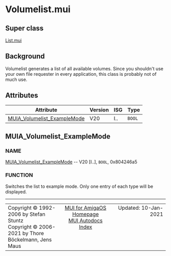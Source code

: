 # Volumelist.mui
## Super class
[List.mui](MUI_List.md)
## Background
Volumelist generates a list of all available volumes. Since you shouldn't
use your own file requester in every application, this class is probably not
of much use.
## Attributes
Attribute|Version|ISG|Type
---------|-------|---|----
[MUIA_Volumelist_ExampleMode](MUI_Volumelist.md/#MUIA_Volumelist_ExampleMode)|V20|I..|`BOOL`

## MUIA_Volumelist_ExampleMode
### NAME
[MUIA_Volumelist_ExampleMode](MUI_Volumelist.md/#MUIA_Volumelist_ExampleMode) -- V20 [I..], `BOOL`, 0x804246a5

### FUNCTION
Switches the list to example mode. Only one entry of each type will be
displayed.

----
<table class='compact' style='border: none; border-spacing: 0px; margin: 0px' width='100%'>
<tr>
<td style='text-align: left; vertical-align: top' width='33%'>Copyright &copy 1992-2006 by Stefan Stuntz<br>Copyright &copy 2006-2021 by Thore B&ouml;ckelmann, Jens Maus</TD>
<td style='text-align: center; vertical-align: top' width='33%'>
<a href=https://github.com/amiga-mui/muidev>MUI for AmigaOS Homepage</a><br>
<a href=https://github.com/amiga-mui/muidev/blob/master/autodocs/autodocs.md>MUI Autodocs Index</a>
</td>
<td style='text-align: right; vertical-align: top' width='33%'>Updated: 10-Jan-2021</td>
</tr>
</table>
